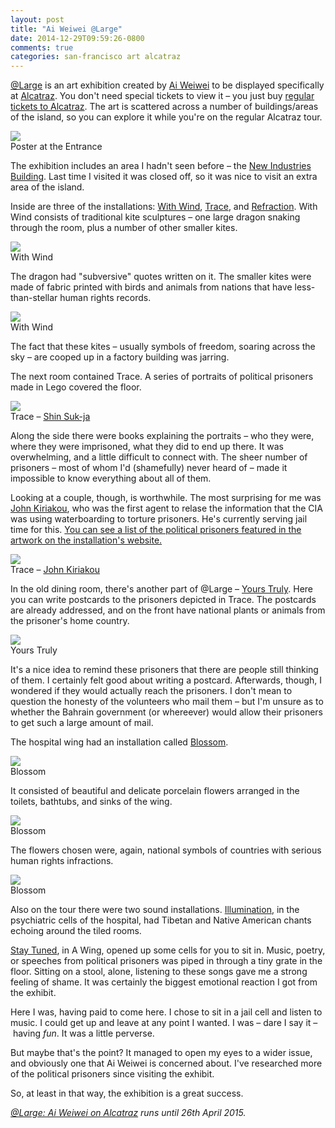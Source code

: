 ```yaml
---
layout: post
title: "Ai Weiwei @Large"
date: 2014-12-29T09:59:26-0800
comments: true
categories: san-francisco art alcatraz
---
```


[@Large](http://www.for-site.org/project/ai-weiwei-alcatraz/) is an art exhibition created by [Ai Weiwei](http://en.wikipedia.org/wiki/Ai_Weiwei) to be displayed specifically at [Alcatraz](http://en.wikipedia.org/wiki/Alcatraz_Federal_Penitentiary). You don't need special tickets to view it – you just buy [regular tickets to Alcatraz](http://www.alcatrazcruises.com/). The art is scattered across a number of buildings/areas of the island, so you can explore it while you're on the regular Alcatraz tour.

<div class="img">
  <a href="{{ root_url }}/images/san-francisco/aiweiwei/dock.jpg">
    <img src="/images/san-francisco/aiweiwei/dock.jpg">
  </a>
  <div class="alt">Poster at the Entrance</div>
</div>

The exhibition includes an area I hadn't seen before – the [New Industries Building](http://www.for-site.org/places-artists/places/alcatraz-island/new-industries-building). Last time I visited it was closed off, so it was nice to visit an extra area of the island.

Inside are three of the installations: [With Wind](http://www.for-site.org/project/ai-weiwei-alcatraz-with-wind/), [Trace](http://www.for-site.org/project/ai-weiwei-alcatraz-trace/), and [Refraction](http://www.for-site.org/project/ai-weiwei-alcatraz-refraction/). With Wind consists of traditional kite sculptures – one large dragon snaking through the room, plus a number of other smaller kites.

<div class="img">
  <a href="{{ root_url }}/images/san-francisco/aiweiwei/with-wind.jpg">
    <img src="/images/san-francisco/aiweiwei/with-wind.jpg">
  </a>
  <div class="alt">With Wind</div>
</div>

The dragon had "subversive" quotes written on it. The smaller kites were made of fabric printed with birds and animals from nations that have less-than-stellar human rights records.

<div class="img">
  <a href="{{ root_url }}/images/san-francisco/aiweiwei/with-wind-2.jpg">
    <img src="/images/san-francisco/aiweiwei/with-wind-2.jpg">
  </a>
  <div class="alt">With Wind</div>
</div>

The fact that these kites – usually symbols of freedom, soaring across the sky – are cooped up in a factory building was jarring.

The next room contained Trace. A series of portraits of political prisoners made in Lego covered the floor.

<div class="img">
  <a href="{{ root_url }}/images/san-francisco/aiweiwei/trace.jpg">
    <img src="/images/san-francisco/aiweiwei/trace.jpg">
  </a>
  <div class="alt">Trace – <a href="http://en.wikipedia.org/wiki/Shin_Suk-ja">Shin Suk-ja</a></div>
</div>

Along the side there were books explaining the portraits – who they were, where they were imprisoned, what they did to end up there. It was overwhelming, and a little difficult to connect with. The sheer number of prisoners – most of whom I'd (shamefully) never heard of – made it impossible to know everything about all of them.

Looking at a couple, though, is worthwhile. The most surprising for me was [John Kiriakou](http://en.wikipedia.org/wiki/John_Kiriakou), who was the first agent to relase the information that the CIA was using waterboarding to torture prisoners. He's currently serving jail time for this. [You can see a list of the political prisoners featured in the artwork on the installation's website.](http://www.for-site.org/project/ai-weiwei-alcatraz-trace/)

<div class="img">
  <a href="{{ root_url }}/images/san-francisco/aiweiwei/trace-2.jpg">
    <img src="/images/san-francisco/aiweiwei/trace-2.jpg">
  </a>
  <div class="alt">Trace – <a href="http://en.wikipedia.org/wiki/John_Kiriakou">John Kiriakou</a></div>
</div>

In the old dining room, there's another part of @Large – [Yours Truly](http://www.for-site.org/project/ai-weiwei-alcatraz-yours-truly/). Here you can write postcards to the prisoners depicted in Trace. The postcards are already addressed, and on the front have national plants or animals from the prisoner's home country.

<div class="img">
  <a href="{{ root_url }}/images/san-francisco/aiweiwei/yours-truly.jpg">
    <img src="/images/san-francisco/aiweiwei/yours-truly.jpg">
  </a>
  <div class="alt">Yours Truly</div>
</div>

It's a nice idea to remind these prisoners that there are people still thinking of them. I certainly felt good about writing a postcard. Afterwards, though, I wondered if they would actually reach the prisoners. I don't mean to question the honesty of the volunteers who mail them – but I'm unsure as to whether the Bahrain government (or whereever) would allow their prisoners to get such a large amount of mail.

The hospital wing had an installation called [Blossom](http://www.for-site.org/project/ai-weiwei-alcatraz-blossom/).

<div class="img">
  <a href="{{ root_url }}/images/san-francisco/aiweiwei/blossom.jpg">
    <img src="/images/san-francisco/aiweiwei/blossom.jpg">
  </a>
  <div class="alt">Blossom</div>
</div>

It consisted of beautiful and delicate porcelain flowers arranged in the toilets, bathtubs, and sinks of the wing.

<div class="img">
  <a href="{{ root_url }}/images/san-francisco/aiweiwei/blossom-2.jpg">
    <img src="/images/san-francisco/aiweiwei/blossom-2.jpg">
  </a>
  <div class="alt">Blossom</div>
</div>

The flowers chosen were, again, national symbols of countries with serious human rights infractions.

<div class="img">
  <a href="{{ root_url }}/images/san-francisco/aiweiwei/blossom-3.jpg">
    <img src="/images/san-francisco/aiweiwei/blossom-3.jpg">
  </a>
  <div class="alt">Blossom</div>
</div>

Also on the tour there were two sound installations. [Illumination](http://www.for-site.org/project/ai-weiwei-alcatraz-illumination/), in the psychiatric cells of the hospital, had Tibetan and Native American chants echoing around the tiled rooms.

[Stay Tuned](http://www.for-site.org/project/ai-weiwei-alcatraz-stay-tuned/), in A Wing, opened up some cells for you to sit in. Music, poetry, or speeches from political prisoners was piped in through a tiny grate in the floor. Sitting on a stool, alone, listening to these songs gave me a strong feeling of shame. It was certainly the biggest emotional reaction I got from the exhibit.

Here I was, having paid to come here. I chose to sit in a jail cell and listen to music. I could get up and leave at any point I wanted. I was – dare I say it – having *fun*. It was a little perverse.

But maybe that's the point? It managed to open my eyes to a wider issue, and obviously one that Ai Weiwei is concerned about. I've researched more of the political prisoners since visiting the exhibit.

So, at least in that way, the exhibition is a great success.

*[@Large: Ai Weiwei on Alcatraz](http://www.for-site.org/project/ai-weiwei-alcatraz/) runs until 26th April 2015.*
